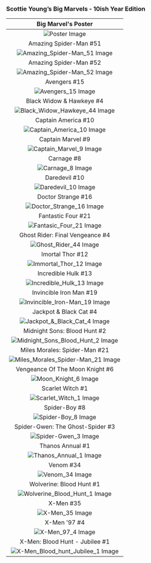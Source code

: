 ### Scottie Young’s Big Marvels - 10ish Year Edition

|                                          Big Marvel's Poster                                         |
|:----------------------------------------------------------------------------------------------------:|
|         ![Poster Image](/assets/images/prj_big_marvels/Skottie_Youngs_Big_Marvel_Poster.jpg)         |
|                                        Amazing Spider-Man #51                                        |
|       ![Amazing_Spider-Man_51 Image](/assets/images/prj_big_marvels/Amazing_Spider-Man_51.jpg)       |
|                                        Amazing Spider-Man #52                                        |
|       ![Amazing_Spider-Man_52 Image](/assets/images/prj_big_marvels/Amazing_Spider-Man_52.jpg)       |
|                                             Avengers #15                                             |
|                 ![Avengers_15 Image](/assets/images/prj_big_marvels/Avengers_15.jpg)                 |
|                                     Black Widow &amp; Hawkeye #4                                     |
|   ![Black_Widow_Hawkeye_44 Image](/assets/images/prj_big_marvels/Black_Widow_Hawkeye_44.jpg)         |
|                                          Captain America #10                                         |
|          ![Captain_America_10 Image](/assets/images/prj_big_marvels/Captain_America_10.jpg)          |
|                                           Captain Marvel #9                                          |
|            ![Captain_Marvel_9 Image](/assets/images/prj_big_marvels/Captain_Marvel_9.jpg)            |
|                                              Carnage #8                                              |
|                   ![Carnage_8 Image](/assets/images/prj_big_marvels/Carnage_8.jpg)                   |
|                                             Daredevil #10                                            |
|                ![Daredevil_10 Image](/assets/images/prj_big_marvels/Daredevil_10.jpg)                |
|                                          Doctor Strange #16                                          |
|           ![Doctor_Strange_16 Image](/assets/images/prj_big_marvels/Doctor_Strange_16.jpg)           |
|                                          Fantastic Four #21                                          |
|            ![Fantasic_Four_21 Image](/assets/images/prj_big_marvels/Fantasic_Four_21.jpg)            |
|                                    Ghost Rider: Final Vengeance #4                                   |
|              ![Ghost_Rider_44 Image](/assets/images/prj_big_marvels/Ghost_Rider_44.jpg)              |
|                                           Imortal Thor #12                                           |
|            ![Immortal_Thor_12 Image](/assets/images/prj_big_marvels/Immortal_Thor_12.jpg)            |
|                                          Incredible Hulk #13                                         |
|          ![Incredible_Hulk_13 Image](/assets/images/prj_big_marvels/Incredible_Hulk_13.jpg)          |
|                                        Invincible Iron Man #19                                       |
|      ![Invincible_Iron-Man_19 Image](/assets/images/prj_big_marvels/Invincible_Iron-Man_19.jpg)      |
|                                      Jackpot &amp; Black Cat #4                                      |
|   ![Jackpot_&amp;_Black_Cat_4 Image](/assets/images/prj_big_marvels/Jackpot_&amp;_Black_Cat_4.jpg)   |
|                                     Midnight Sons: Blood Hunt #2                                     |
|  ![Midnight_Sons_Blood_Hunt_2 Image](/assets/images/prj_big_marvels/Midnight_Sons_Blood_Hunt_2.jpg)  |
|                                     Miles Morales: Spider-Man #21                                    |
| ![Miles_Morales_Spider-Man_21 Image](/assets/images/prj_big_marvels/Miles_Morales_Spider-Man_21.jpg) |
|                                    Vengeance Of The Moon Knight #6                                   |
|               ![Moon_Knight_6 Image](/assets/images/prj_big_marvels/Moon_Knight_6.jpg)               |
|                                           Scarlet Witch #1                                           |
|             ![Scarlet_Witch_1 Image](/assets/images/prj_big_marvels/Scarlet_Witch_1.jpg)             |
|                                             Spider-Boy #8                                            |
|                ![Spider-Boy_8 Image](/assets/images/prj_big_marvels/Spider-Boy_8.jpg)                |
|                                   Spider-Gwen: The Ghost-Spider #3                                   |
|               ![Spider-Gwen_3 Image](/assets/images/prj_big_marvels/Spider-Gwen_3.jpg)               |
|                                           Thanos Annual #1                                           |
|             ![Thanos_Annual_1 Image](/assets/images/prj_big_marvels/Thanos_Annual_1.jpg)             |
|                                               Venom #34                                              |
|                    ![Venom_34 Image](/assets/images/prj_big_marvels/Venom_34.jpg)                    |
|                                       Wolverine: Blood Hunt #1                                       |
|      ![Wolverine_Blood_Hunt_1 Image](/assets/images/prj_big_marvels/Wolverine_Blood_Hunt_1.jpg)      |
|                                               X-Men #35                                              |
|                    ![X-Men_35 Image](/assets/images/prj_big_marvels/X-Men_35.jpg)                    |
|                                             X-Men '97 #4                                             |
|                  ![X-Men_97_4 Image](/assets/images/prj_big_marvels/X-Men_97_4.jpg)                  |
|                                    X-Men: Blood Hunt - Jubilee #1                                    |
|  ![X-Men_Blood_hunt_Jubilee_1 Image](/assets/images/prj_big_marvels/X-Men_Blood_hunt_Jubilee_1.jpg)  |
